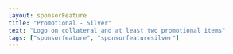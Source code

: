 ```yaml
---
layout: sponsorFeature
title: "Promotional - Silver"
text: "Logo on collateral and at least two promotional items"
tags: ["sponsorfeature", "sponsorfeaturesilver"]
---
```

